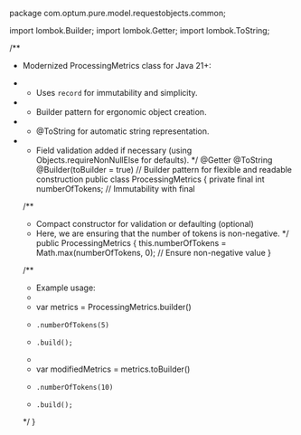 package com.optum.pure.model.requestobjects.common;

import lombok.Builder;
import lombok.Getter;
import lombok.ToString;

/**
 * Modernized ProcessingMetrics class for Java 21+:
 * - Uses `record` for immutability and simplicity.
 * - Builder pattern for ergonomic object creation.
 * - @ToString for automatic string representation.
 * - Field validation added if necessary (using Objects.requireNonNullElse for defaults).
 */
@Getter
@ToString
@Builder(toBuilder = true) // Builder pattern for flexible and readable construction
public class ProcessingMetrics {
    private final int numberOfTokens; // Immutability with final

    /**
     * Compact constructor for validation or defaulting (optional)
     * Here, we are ensuring that the number of tokens is non-negative.
     */
    public ProcessingMetrics {
        this.numberOfTokens = Math.max(numberOfTokens, 0); // Ensure non-negative value
    }

    /**
     * Example usage:
     * 
     * var metrics = ProcessingMetrics.builder()
     *     .numberOfTokens(5)
     *     .build();
     * 
     * var modifiedMetrics = metrics.toBuilder()
     *     .numberOfTokens(10)
     *     .build();
     */
}
